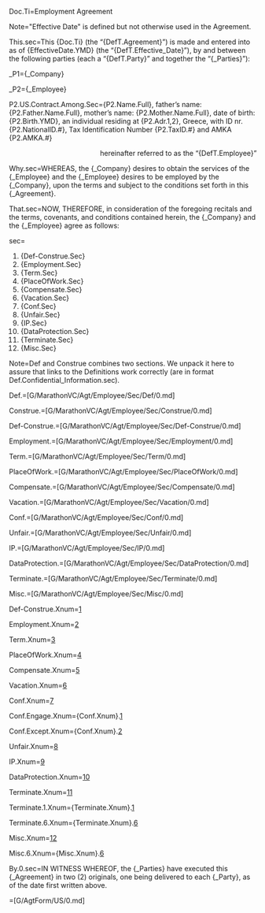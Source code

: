 Doc.Ti=Employment Agreement

Note="Effective Date" is defined but not otherwise used in the Agreement.

This.sec=This {Doc.Ti} (the “{DefT.Agreement}”) is made and entered into as of {EffectiveDate.YMD} (the “{DefT.Effective_Date}”), by and between the following parties (each a “{DefT.Party}” and together the “{_Parties}”):

_P1={_Company}

_P2={_Employee}

P2.US.Contract.Among.Sec={P2.Name.Full}, father’s name: {P2.Father.Name.Full}, mother’s name: {P2.Mother.Name.Full}, date of birth: {P2.Birth.YMD}, an individual residing at {P2.Adr.1,2}, Greece, with ID nr. {P2.NationalID.#}, Tax Identification Number {P2.TaxID.#} and AMKA {P2.AMKA.#} <div align="right">hereinafter referred to as the “{DefT.Employee}”</div>

Why.sec=WHEREAS, the {_Company} desires to obtain the services of the {_Employee} and the {_Employee} desires to be employed by the {_Company}, upon the terms and subject to the conditions set forth in this {_Agreement}.

That.sec=NOW, THEREFORE, in consideration of the foregoing recitals and the terms, covenants, and conditions contained herein, the {_Company} and the {_Employee} agree as follows:

sec=<ol><li>{Def-Construe.Sec}</li><li>{Employment.Sec}</li><li>{Term.Sec}</li><li>{PlaceOfWork.Sec}</li><li>{Compensate.Sec}</li><li>{Vacation.Sec}</li><li>{Conf.Sec}</li><li>{Unfair.Sec}</li><li>{IP.Sec}</li><li>{DataProtection.Sec}</li><li>{Terminate.Sec}</li><li>{Misc.Sec}</li></ol>

Note=Def and Construe combines two sections.  We unpack it here to assure that links to the Definitions work correctly (are in format Def.Confidential_Information.sec).

Def.=[G/MarathonVC/Agt/Employee/Sec/Def/0.md]

Construe.=[G/MarathonVC/Agt/Employee/Sec/Construe/0.md]

Def-Construe.=[G/MarathonVC/Agt/Employee/Sec/Def-Construe/0.md]

Employment.=[G/MarathonVC/Agt/Employee/Sec/Employment/0.md]

Term.=[G/MarathonVC/Agt/Employee/Sec/Term/0.md]

PlaceOfWork.=[G/MarathonVC/Agt/Employee/Sec/PlaceOfWork/0.md]

Compensate.=[G/MarathonVC/Agt/Employee/Sec/Compensate/0.md]

Vacation.=[G/MarathonVC/Agt/Employee/Sec/Vacation/0.md]

Conf.=[G/MarathonVC/Agt/Employee/Sec/Conf/0.md]

Unfair.=[G/MarathonVC/Agt/Employee/Sec/Unfair/0.md]

IP.=[G/MarathonVC/Agt/Employee/Sec/IP/0.md]

DataProtection.=[G/MarathonVC/Agt/Employee/Sec/DataProtection/0.md]

Terminate.=[G/MarathonVC/Agt/Employee/Sec/Terminate/0.md]

Misc.=[G/MarathonVC/Agt/Employee/Sec/Misc/0.md]


Def-Construe.Xnum=<a href="#Def-Construe.Sec" class="xref">1</a>

Employment.Xnum=<a href="#Employment.Sec" class="xref">2</a>

Term.Xnum=<a href="#Term.Sec" class="xref">3</a>

PlaceOfWork.Xnum=<a href="#PlaceOfWork.Sec" class="xref">4</a>

Compensate.Xnum=<a href="#Compensate.Sec" class="xref">5</a>

Vacation.Xnum=<a href="#Vacation.Sec" class="xref">6</a>

Conf.Xnum=<a href="#Conf.Sec" class="xref">7</a>

Conf.Engage.Xnum={Conf.Xnum}.<a href="#Conf.Engage.sec" class="xref">1</a>

Conf.Except.Xnum={Conf.Xnum}.<a href="#Conf.Except.sec" class="xref">2</a>

Unfair.Xnum=<a href="#Unfair.Sec" class="xref">8</a>

IP.Xnum=<a href="#IP.Sec" class="xref">9</a>

DataProtection.Xnum=<a href="#DataProtection.Sec" class="xref">10</a>

Terminate.Xnum=<a href="#Terminate.Sec" class="xref">11</a>

Terminate.1.Xnum={Terminate.Xnum}.<a href="#Terminate.1.sec" class="xref">1</a>

Terminate.6.Xnum={Terminate.Xnum}.<a href="#Terminate.6.sec" class="xref">6</a>

Misc.Xnum=<a href="#Misc.Sec" class="xref">12</a>

Misc.6.Xnum={Misc.Xnum}.<a href="#Misc.6.sec" class="xref">6</a>

By.0.sec=IN WITNESS WHEREOF, the {_Parties} have executed this {_Agreement} in two (2) originals, one being delivered to each {_Party}, as of the date first written above.

=[G/AgtForm/US/0.md]
